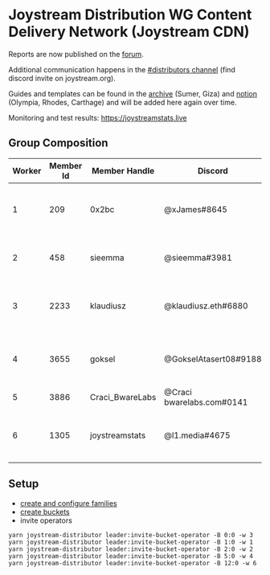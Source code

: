 # Joystream Distribution WG Content Delivery Network (Joystream CDN)

Reports are now published on the [forum](https://pioneerapp.xyz/#/forum/thread/2).

Additional communication happens in the [#distributors channel](https://discord.com/channels/811216481340751934/933726271832227911) (find discord invite on joystream.org).

Guides and templates can be found in the [archive](archive) (Sumer, Giza) and [notion](https://joystream.notion.site/Distribution-1f4cfbbb2e934c79bf20b8db7f019d32) (Olympia, Rhodes, Carthage) and will be added here again over time.

Monitoring and test results: https://joystreamstats.live

## Group Composition

| Worker | Member Id | Member Handle   | Discord                   | Location              | Family | Bucket | Storage       | Specs |
|--------|-----------|-----------------|---------------------------|-----------------------|--------|--------|---------------|-------|
|      1 |       209 | 0x2bc           | @xJames#8645              | Paris, France         |      1 |      0 | 2x960 Go SSD  | Intel Core i9, 64GB DDR4 |
|      2 |       458 | sieemma         | @sieemma#3981             | Kiyv, EU              |      2 |      0 | 2TB SSD       | 8 CPU, 16G RAM |
|      3 |      2233 | klaudiusz       | @klaudiusz.eth#6880       | hetzner / nuremberg   |      0 |      0 | 1 TB NVMe SSD | Ryzen 5 3600, 64 GB DDR4 |
|      4 |      3655 | goksel          | @GokselAtasert08#9188     | India, AWS            |      5 |      0 | 16384 GB      | 4 CPU core, 16GB RAM, 12gbit |
|      5 |      3886 | Craci_BwareLabs | @Craci bwarelabs.com#0141 |                       |        |        |               | |
|      6 |      1305 | joystreamstats  | @l1.media#4675            | OVH, Ontario / Canada |     12 |      0 | 155G SSD      | VPS, 2x 2.4 GHz, 4GB RAM |

## Setup

- [create and configure families](families)
- [create buckets](buckets)
- invite operators
```
yarn joystream-distributor leader:invite-bucket-operator -B 0:0 -w 3
yarn joystream-distributor leader:invite-bucket-operator -B 1:0 -w 1
yarn joystream-distributor leader:invite-bucket-operator -B 2:0 -w 2
yarn joystream-distributor leader:invite-bucket-operator -B 5:0 -w 4
yarn joystream-distributor leader:invite-bucket-operator -B 12:0 -w 6
```